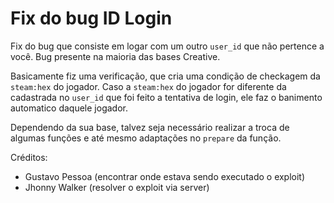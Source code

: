 # Fix do bug ID Login
Fix do bug que consiste em logar com um outro `user_id` que não pertence a você. Bug presente na maioria das bases Creative.

Basicamente fiz uma verificação, que cria uma condição de checkagem da `steam:hex` do jogador. Caso a `steam:hex` do jogador for diferente da cadastrada no `user_id` que foi feito a tentativa de login, ele faz o banimento automatico daquele jogador.

Dependendo da sua base, talvez seja necessário realizar a troca de algumas funções e até mesmo adaptações no `prepare` da função.

Créditos:
- Gustavo Pessoa (encontrar onde estava sendo executado o exploit)
- Jhonny Walker (resolver o exploit via server)
